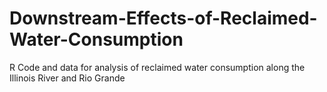 # Downstream-Effects-of-Reclaimed-Water-Consumption
R Code and data for analysis of reclaimed water consumption along the Illinois River and Rio Grande
